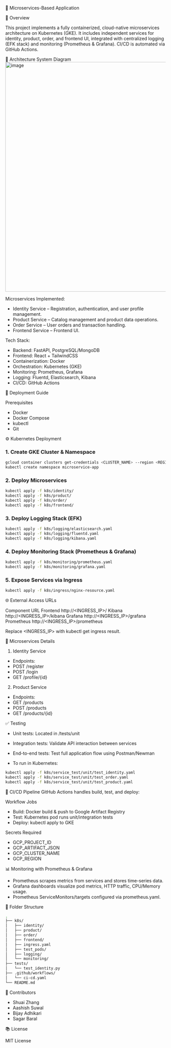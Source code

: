 🧩 Microservices-Based Application

📌 Overview

This project implements a fully containerized, cloud-native microservices architecture on Kubernetes (GKE). It includes independent services for identity, product, order, and frontend UI, integrated with centralized logging (EFK stack) and monitoring (Prometheus & Grafana). CI/CD is automated via GitHub Actions.


🧱 Architecture
System Diagram
<img width="973" height="719" alt="image" src="https://github.com/user-attachments/assets/bec1badf-b3e7-4c11-9568-d56d5e19e674" />





Microservices Implemented:

- Identity Service – Registration, authentication, and user profile management.
- Product Service – Catalog management and product data operations.
- Order Service – User orders and transaction handling.
- Frontend Service – Frontend UI.

Tech Stack:

- Backend: FastAPI, PostgreSQL/MongoDB
- Frontend: React + TailwindCSS
- Containerization: Docker
- Orchestration: Kubernetes (GKE)
- Monitoring: Prometheus, Grafana
- Logging: Fluentd, Elasticsearch, Kibana
- CI/CD: GitHub Actions

🚀 Deployment Guide

Prerequisites
- Docker
- Docker Compose
- kubectl
- Git

⚙️ Kubernetes Deployment



### 1. **Create GKE Cluster & Namespace**
```bash
gcloud container clusters get-credentials <CLUSTER_NAME> --region <REGION>
kubectl create namespace microservice-app
```

### 2. Deploy Microservices
```bash
kubectl apply -f k8s/identity/
kubectl apply -f k8s/product/
kubectl apply -f k8s/order/
kubectl apply -f k8s/frontend/
```

### 3. Deploy Logging Stack (EFK)
```bash
kubectl apply -f k8s/logging/elasticsearch.yaml
kubectl apply -f k8s/logging/fluentd.yaml
kubectl apply -f k8s/logging/kibana.yaml
```

### 4. Deploy Monitoring Stack (Prometheus & Grafana)
```bash
kubectl apply -f k8s/monitoring/prometheus.yaml
kubectl apply -f k8s/monitoring/grafana.yaml
```

### 5. Expose Services via Ingress
```bash
kubectl apply -f k8s/ingress/nginx-resource.yaml
```

🌐 External Access URLs

Component                     URL
Frontend                      http://<INGRESS_IP>/
Kibana                        http://<INGRESS_IP>/kibana
Grafana                       http://<INGRESS_IP>/grafana
Prometheus                    http://<INGRESS_IP>/prometheus

Replace <INGRESS_IP> with kubectl get ingress result.


🔧 Microservices Details

1. Identity Service
- Endpoints:
- POST /register
- POST /login
- GET /profile/{id}

2. Product Service
- Endpoints:
- GET /products
- POST /products
- GET /products/{id}


✅ Testing
- Unit tests: Located in /tests/unit
- Integration tests: Validate API interaction between services
- End-to-end tests: Test full application flow using Postman/Newman

- To run in Kubernetes:
```bash
kubectl apply -f k8s/service_test/unit/test_identity.yaml
kubectl apply -f k8s/service_test/unit/test_order.yaml
kubectl apply -f k8s/service_test/unit/test_product.yaml
```

🔄 CI/CD Pipeline
GitHub Actions handles build, test, and deploy:

Workflow Jobs
- Build: Docker build & push to Google Artifact Registry
- Test: Kubernetes pod runs unit/integration tests
- Deploy: kubectl apply to GKE

Secrets Required
- GCP_PROJECT_ID
- GCP_ARTIFACT_JSON
- GCP_CLUSTER_NAME
- GCP_REGION

📊 Monitoring with Prometheus & Grafana
- Prometheus scrapes metrics from services and stores time-series data.
- Grafana dashboards visualize pod metrics, HTTP traffic, CPU/Memory usage.
- Prometheus ServiceMonitors/targets configured via prometheus.yaml.

📂 Folder Structure
```bash
.
├── k8s/
│   ├── identity/
│   ├── product/
│   ├── order/
│   ├── frontend/
│   ├── ingress.yaml
│   ├── test_pods/
│   ├── logging/
│   └── monitoring/
├── tests/
│   └── test_identity.py
├── .github/workflows/
│   └── ci-cd.yaml
└── README.md
```


👥 Contributors
- Shuai Zhang
- Aashish Suwal
- Bijay Adhikari
- Sagar Baral

📚 License

MIT License
